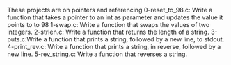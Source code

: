 These projects are on pointers and referencing
0-reset_to_98.c: Write a function that takes a pointer to an int as parameter and updates the value it points to to 98
1-swap.c: Write a function that swaps the values of two integers.
2-strlen.c: Write a function that returns the length of a string.
3-puts.c:Write a function that prints a string, followed by a new line, to stdout.
4-print_rev.c: Write a function that prints a string, in reverse, followed by a new line.
5-rev_string.c: Write a function that reverses a string.